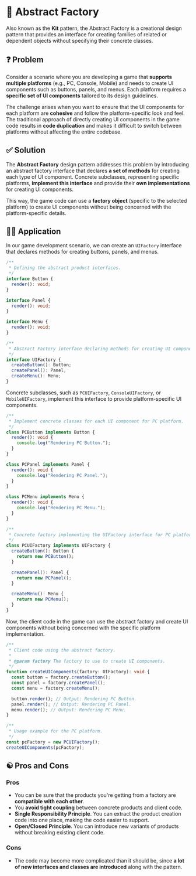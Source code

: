 # 🌌 Abstract Factory

Also known as the **Kit** pattern, the Abstract Factory is a creational design pattern that provides an interface for creating families of related or dependent objects without specifying their concrete classes.

## ❓ Problem

Consider a scenario where you are developing a game that **supports multiple platforms** (e.g., PC, Console, Mobile) and needs to create UI components such as buttons, panels, and menus. Each platform requires a **specific set of UI components** tailored to its design guidelines.

The challenge arises when you want to ensure that the UI components for each platform are **cohesive** and follow the platform-specific look and feel. The traditional approach of directly creating UI components in the game code results in **code duplication** and makes it difficult to switch between platforms without affecting the entire codebase.

## ✅ Solution

The **Abstract Factory** design pattern addresses this problem by introducing an abstract factory interface that declares **a set of methods** for creating each type of UI component. Concrete subclasses, representing specific platforms, **implement this interface** and provide their **own implementations** for creating UI components.

This way, the game code can use a **factory object** (specific to the selected platform) to create UI components without being concerned with the platform-specific details.

## ✍🏻 Application

In our game development scenario, we can create an `UIFactory` interface that declares methods for creating buttons, panels, and menus.

```typescript
/**
 * Defining the abstract product interfaces.
 */
interface Button {
  render(): void;
}

interface Panel {
  render(): void;
}

interface Menu {
  render(): void;
}

/**
 * Abstract Factory interface declaring methods for creating UI components.
 */
interface UIFactory {
  createButton(): Button;
  createPanel(): Panel;
  createMenu(): Menu;
}
```

Concrete subclasses, such as `PCUIFactory`, `ConsoleUIFactory`, or `MobileUIFactory`, implement this interface to provide platform-specific UI components.

```typescript
/**
 * Implement concrete classes for each UI component for PC platform.
 */
class PCButton implements Button {
  render(): void {
    console.log("Rendering PC Button.");
  }
}

class PCPanel implements Panel {
  render(): void {
    console.log("Rendering PC Panel.");
  }
}

class PCMenu implements Menu {
  render(): void {
    console.log("Rendering PC Menu.");
  }
}

/**
 * Concrete factory implementing the UIFactory interface for PC platform.
 */
class PCUIFactory implements UIFactory {
  createButton(): Button {
    return new PCButton();
  }

  createPanel(): Panel {
    return new PCPanel();
  }

  createMenu(): Menu {
    return new PCMenu();
  }
}
```

Now, the client code in the game can use the abstract factory and create UI components without being concerned with the specific platform implementation.

```typescript
/**
 * Client code using the abstract factory.
 *
 * @param factory The factory to use to create UI components.
 */
function createUIComponents(factory: UIFactory): void {
  const button = factory.createButton();
  const panel = factory.createPanel();
  const menu = factory.createMenu();

  button.render(); // Output: Rendering PC Button.
  panel.render(); // Output: Rendering PC Panel.
  menu.render(); // Output: Rendering PC Menu.
}

/**
 * Usage example for the PC platform.
 */
const pcFactory = new PCUIFactory();
createUIComponents(pcFactory);
```

## ☯️ Pros and Cons

### Pros

- You can be sure that the products you're getting from a factory are **compatible with each other**.
- You **avoid tight coupling** between concrete products and client code.
- **Single Responsibility Principle**. You can extract the product creation code into one place, making the code easier to support.
- **Open/Closed Principle**. You can introduce new variants of products without breaking existing client code.

### Cons

- The code may become more complicated than it should be, since **a lot of new interfaces and classes are introduced** along with the pattern.
